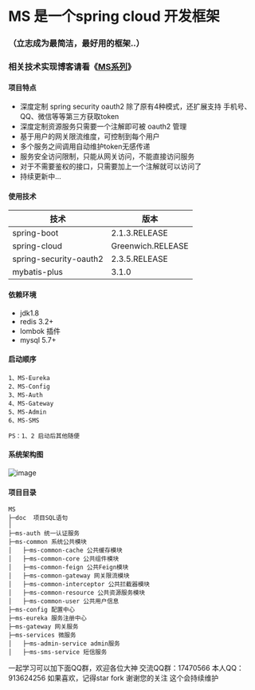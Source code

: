 # MS 是一个spring cloud 开发框架
### （立志成为最简洁，最好用的框架..）

### 相关技术实现博客请看《[MS系列](https://blog.csdn.net/qq_15273441/article/category/9183057)》

#### 项目特点

- 深度定制 spring security oauth2 除了原有4种模式，还扩展支持 手机号、QQ、微信等等第三方获取token
- 深度定制资源服务只需要一个注解即可被 oauth2 管理
- 基于用户的网关限流维度，可控制到每个用户
- 多个服务之间调用自动维护token无感传递
- 服务安全访问限制，只能从网关访问，不能直接访问服务 
- 对于不需要鉴权的接口，只需要加上一个注解就可以访问了
- 持续更新中...	

#### 使用技术

|  技术   |   版本   |
| ---- | ---- |
|   spring-boot   |   2.1.3.RELEASE   |
|   spring-cloud   |   Greenwich.RELEASE   |
|   spring-security-oauth2   |   2.3.5.RELEASE   |
|   mybatis-plus   |   3.1.0   |


#### 依赖环境

- jdk1.8
- redis 3.2+
- lombok 插件
- mysql 5.7+

####  启动顺序

    1、MS-Eureka
    2、MS-Config
    3、MS-Auth
    4、MS-Gateway
    5、MS-Admin
    6、MS-SMS
    
    PS：1、2 启动后其他随便
    

#### 系统架构图
![image](https://github.com/yzcheng90/MS/blob/master/doc/architecture_pic.png)

#### 项目目录
```
MS
├─doc  项目SQL语句
│
├─ms-auth 统一认证服务
├─ms-common 系统公共模块
│   ├─ms-common-cache 公共缓存模块
│   ├─ms-common-core 公共组件模块
│   ├─ms-common-feign 公共Feign模块
│   ├─ms-common-gateway 网关限流模块
│   ├─ms-common-interceptor 公共拦截器模块
│   ├─ms-common-resource 公共资源服务模块
│   ├─ms-common-user 公共用户信息
├─ms-config 配置中心
├─ms-eureka 服务注册中心
├─ms-gateway 网关服务
├─ms-services 微服务
│   ├─ms-admin-service admin服务
│   ├─ms-sms-service 短信服务

```

一起学习可以加下面QQ群，欢迎各位大神
交流QQ群：17470566
本人QQ：913624256
如果喜欢，记得star fork 谢谢您的关注 这个会持续维护	
